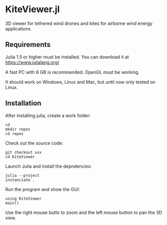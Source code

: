 # KiteViewer.jl
3D viewer for tethered wind drones and kites for airborne wind energy applications

## Requirements

Julia 1.5 or higher must be installed. You can download it at https://www.julialang.org/

A fast PC with 8 GB is recommended.
OpenGL must be working.

It should work on Windows, Linux and Mac, but until now only tested on Linux.

## Installation

After installing julia, create a work folder:

```
cd
mkdir repos
cd repos
```
Check out the source code:
```
git checkout xxx
cd KiteViewer
```

Launch Julia and install the depndencies:

```
julia --project
instanciate .
```

Run the program and show the GUI:

```
using KiteViewer
main()
```

Use the right mouse butto to zoom and the left mouse button to pan
the 3D view. 

